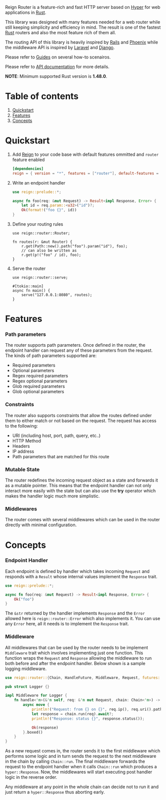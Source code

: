Reign Router is a feature-rich and fast HTTP server based on [Hyper](https://hyper.rs/) for
web applications in [Rust][].

This library was designed with many features needed for a web router while still keeping
simplicity and efficiency in mind. The result is one of the fastest [Rust][] routers and
also the most feature rich of them all.

The routing API of this library is heavily inspired by [Rails](https://rubyonrails.org)
and [Phoenix](https://www.phoenixframework.org) while the middleware API is inspired by
[Laravel](https://laravel.com) and [Django](https://www.djangoproject.com).

Please refer to [Guides](https://reign.rs/guides) on several how-to scenairos.

Please refer to [API documentation](https://docs.rs/reign_router) for more details.

**NOTE**: Minimum supported Rust version is **1.48.0**.

# Table of contents

1. [Quickstart](#quickstart)
2. [Features](#features)
3. [Concepts](#concepts)

# Quickstart

1. Add [Reign][] to your code base with default features ommitted and
   `router` feature enabled

    ```toml
    [dependencies]
    reign = { version = "*", features = ["router"], default-features = false }
    ```

2. Write an endpoint handler

    ```rust
    use reign::prelude::*;

    async fn foo(req: &mut Request) -> Result<impl Response, Error> {
        let id = req.param::<u32>("id")?;
        Ok(format!("foo {}", id))
    }
    ```

3. Define your routing rules

    ```rust,ignore
    use reign::router::Router;

    fn routes(r: &mut Router) {
        r.get(Path::new().path("foo").param("id"), foo);
        // can also be written as
        r.get(p!("foo" / id), foo);
    }
    ```

4. Serve the router

    ```rust,ignore
    use reign::router::serve;

    #[tokio::main]
    async fn main() {
        serve("127.0.0.1:8080", routes);
    }
    ```

# Features

### Path parameters

The router supports path parameters. Once defined in the router, the endpoint handler can request
any of these parameters from the request. The kinds of path parameters supported are:

* Required parameters
* Optional parameters
* Regex required parameters
* Regex optional parameters
* Glob required parameters
* Glob optional parameters

### Constraints

The router also supports constraints that allow the routes defined under them to either match
or not based on the request. The request has access to the following:

* URI (including host, port, path, query, etc..)
* HTTP Method
* Headers
* IP address
* Path parameters that are matched for this route

### Mutable State

The router redefines the incoming request object as a state and forwards it as a mutable pointer.
This means that the endpoint handler can not only interact more easily with the state but can also
use the **try** operator which makes the handler logic much more simplistic.

### Middlewares

The router comes with several middlewares which can be used in the router directly with minimal
configuration.

# Concepts

### Endpoint Handler

Each endpoint is defined by handler which takes incoming `Request` and responds with a `Result`
whose internal values implement the `Response` trait.

```rust
use reign::prelude::*;

async fn foo(req: &mut Request) -> Result<impl Response, Error> {
    Ok("foo")
}
```

The `&str` returned by the handler implements `Response` and the `Error` allowed here is
`reign::router::Error` which also implements it. You can use any `Error` here, all it needs
is to implement the `Response` trait.

### Middleware

All middlewares that can be used by the router needs to be implement `Middleware` trait which
involves implementing just one function. This function wraps the `Request` and `Response` allowing
the middleware to run both before and after the endpoint handler. Below shown is a sample logging
middleware.

```rust
use reign::router::{Chain, HandleFuture, Middleware, Request, futures::FutureExt};

pub struct Logger {}

impl Middleware for Logger {
    fn handle<'m>(&'m self, req: &'m mut Request, chain: Chain<'m>) -> HandleFuture<'m> {
        async move {
            println!("Request: from {} on {}", req.ip(), req.uri().path());
            let response = chain.run(req).await?;
            println!("Response: status {}", response.status());

            Ok(response)
        }.boxed()
    }
}
```

As a new request comes in, the router sends it to the first middleware which performs some logic
and in turn sends the request to the next middleware in the chain by calling `Chain::run`. The
final middleware forwards the request to the endpoint handler when it calls `Chain::run` which
produces a `hyper::Response`. Now, the middlewares will start executing post handler logic in the
reverse order.

Any middleware at any point in the whole chain can decide not to run it and just return a
`hyper::Response` thus aborting early.

[Rust]: https://rust-lang.org
[Reign]: https://docs.rs/reign
